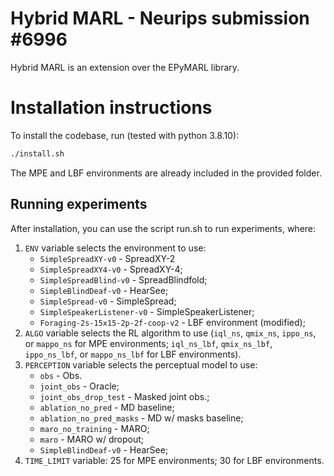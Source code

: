 # Hybrid MARL - Neurips submission #6996

Hybrid MARL is an extension over the EPyMARL library.


# Installation instructions

To install the codebase, run (tested with python 3.8.10): 
```sh
./install.sh
```

The MPE and LBF environments are already included in the provided folder. 

## Running experiments
After installation, you can use the script run.sh to run experiments, where:
1) `ENV` variable selects the environment to use:
    - `SimpleSpreadXY-v0` - SpreadXY-2
    - `SimpleSpreadXY4-v0` - SpreadXY-4;
    - `SimpleSpreadBlind-v0` - SpreadBlindfold;
    - `SimpleBlindDeaf-v0` - HearSee;
    - `SimpleSpread-v0` - SimpleSpread;
    - `SimpleSpeakerListener-v0` - SimpleSpeakerListener;
    - `Foraging-2s-15x15-2p-2f-coop-v2` - LBF environment (modified);
2) `ALGO` variable selects the RL algorithm to use (`iql_ns`, `qmix_ns`, `ippo_ns`, or `mappo_ns` for MPE environments; `iql_ns_lbf`, `qmix_ns_lbf`, `ippo_ns_lbf`, or `mappo_ns_lbf` for LBF environments).
3)  `PERCEPTION` variable selects the perceptual model to use:
    - `obs` - Obs.
    - `joint_obs` - Oracle;
    - `joint_obs_drop_test` - Masked joint obs.;
    - `ablation_no_pred` - MD baseline;
    - `ablation_no_pred_masks` - MD w/ masks baseline;
    - `maro_no_training` - MARO;
    - `maro` - MARO w/ dropout;
    - `SimpleBlindDeaf-v0` - HearSee;
4) `TIME_LIMIT` variable: 25 for MPE environments; 30 for LBF environments.
   
